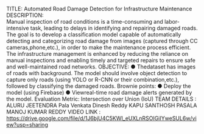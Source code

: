 TITLE: Automated Road Damage Detection for Infrastructure Maintenance                                            
DESCRIPTION:  
    Manual inspection of road conditions is a time-consuming and labor-intensive
 task, leading to delays in identifying and repairing damaged roads. The goal is to
 develop a classification model capable of automatically detecting and
 categorizing road damage from images (captured through CC
 cameras,phone,etc.), in order to make the maintenance process efficient. The
 infrastructure management is enhanced by reducing the reliance on manual
 inspections and enabling timely and targeted repairs to ensure safe and
 well-maintained road networks.
OBJECTIVE:
 ● Thedataset has images of roads with background. The model should
 involve object detection to capture only roads (using YOLO or R-CNN or
 their combination,etc.), followed by classifying the damaged roads.
 Brownie points:
 ● Deploy the model (using Firebase)
 ● Viewreal-time road damage alerts generated by the model.
 Evaluation Metric: Intersection over Union (IoU)
TEAM DETAILS :
ALURU JEETENDRA 
Pala Venkata Dinesh Reddy
KAPU SANTHOSH
PASALA MANOJ KUMAR REDDY
VIDEO LINK :
https://drive.google.com/file/d/1J6bjU4C5KWI_eUXLnRSOIGiIYweSUL6w/view?usp=sharing



 
